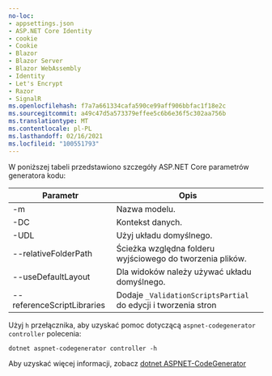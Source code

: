 ```yaml
---
no-loc:
- appsettings.json
- ASP.NET Core Identity
- cookie
- Cookie
- Blazor
- Blazor Server
- Blazor WebAssembly
- Identity
- Let's Encrypt
- Razor
- SignalR
ms.openlocfilehash: f7a7a661334cafa590ce99aff906bbfac1f18e2c
ms.sourcegitcommit: a49c47d5a573379effee5c6b6e36f5c302aa756b
ms.translationtype: MT
ms.contentlocale: pl-PL
ms.lasthandoff: 02/16/2021
ms.locfileid: "100551793"
---
```

W poniższej tabeli przedstawiono szczegóły ASP.NET Core parametrów generatora kodu:

| Parametr               | Opis|
| ----------------- | ------------ |
| -m  | Nazwa modelu. |
| -DC  | Kontekst danych. |
| -UDL | Użyj układu domyślnego. |
| --relativeFolderPath | Ścieżka względna folderu wyjściowego do tworzenia plików. |
| --useDefaultLayout | Dla widoków należy używać układu domyślnego. |
| --referenceScriptLibraries | Dodaje `_ValidationScriptsPartial` do edycji i tworzenia stron |

Użyj `h` przełącznika, aby uzyskać pomoc dotyczącą `aspnet-codegenerator controller` polecenia:

```dotnetcli
dotnet aspnet-codegenerator controller -h
```

Aby uzyskać więcej informacji, zobacz [dotnet ASPNET-CodeGenerator](xref:fundamentals/tools/dotnet-aspnet-codegenerator)
